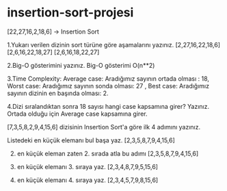 # insertion-sort-projesi

[22,27,16,2,18,6] -> Insertion Sort

1.Yukarı verilen dizinin sort türüne göre aşamalarını yazınız.
[2,27,16,22,18,6]
[2,6,16,22,18,27]
[2,6,16,18,22,27]

2.Big-O gösterimini yazınız.
Big-O gösterimi O(n**2)

3.Time Complexity: Average case: Aradığımız sayının ortada olması : 18,
                   Worst case: Aradığımız sayının sonda olması: 27 ,
                   Best case: Aradığımız sayının dizinin en başında olması: 2.

4.Dizi sıralandıktan sonra 18 sayısı hangi case kapsamına girer? Yazınız.
Ortada olduğu için Average case kapsamına girer.


[7,3,5,8,2,9,4,15,6] dizisinin Insertion Sort'a göre ilk 4 adımını yazınız.

Listedeki en küçük elemanı bul başa yaz. 
[2,3,5,8,7,9,4,15,6] 

2. en küçük eleman zaten 2. sırada atla bu adımı
[2,3,5,8,7,9,4,15,6]

3. en küçük elemanı 3. sıraya yaz.
[2,3,4,8,7,9,5,15,6] 

4. en küçük elemanı 4. sıraya yaz.
[2,3,4,5,7,9,8,15,6] 


